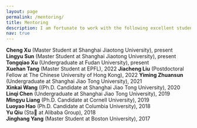 ```yaml
---
layout: page
permalink: /mentoring/
title: Mentoring
description: I am fortunate to work with the following excellent students.
nav: true
---
```


**Cheng Xu** (Master Student at Shanghai Jiaotong University), present  
**Lingyu Sun** (Master Student at Shanghai Jiaotong University), present  
**Tongqiao Xu** (Undergraduate at Fudan  University), present   
**Xuehan Tang** (Master Student at EPFL), 2022
**Jiacheng Liu** (Postdoctoral Fellow at The Chinese University of Hong Kong), 2022
**Yiming Zhuansun** (Undergraduate at Shanghai Jiao Tong University), 2021   
**Xinkai Wang** ((Ph.D. Candidate at Shanghai Jiao Tong University), 2020  
**Linqi Chen** (Undergraduate at Shanghai Jiao Tong University), 2019  
**Mingyu Liang** (Ph.D. Candidate at Cornell University), 2019  
**Luoyao Hao** (Ph.D. Candidate at Columbia University), 2018  
**Yu Qiu** (Sta at Alibaba Group), 2018  
**Jinghang Yang** (Master Student at Boston University), 2017  
